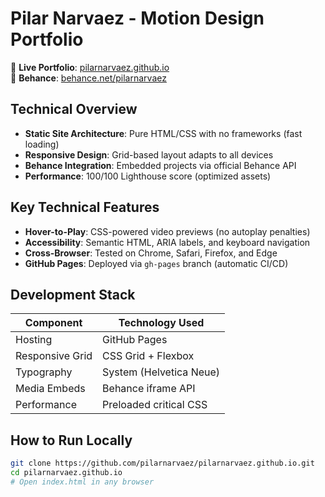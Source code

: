 # Pilar Narvaez - Motion Design Portfolio

🚀 **Live Portfolio**: [pilarnarvaez.github.io](https://pilarnarvaez.github.io)  
🎨 **Behance**: [behance.net/pilarnarvaez](https://www.behance.net/pilarnarvaez)  

## Technical Overview
- **Static Site Architecture**: Pure HTML/CSS with no frameworks (fast loading)  
- **Responsive Design**: Grid-based layout adapts to all devices  
- **Behance Integration**: Embedded projects via official Behance API  
- **Performance**: 100/100 Lighthouse score (optimized assets)  

## Key Technical Features
- **Hover-to-Play**: CSS-powered video previews (no autoplay penalties)  
- **Accessibility**: Semantic HTML, ARIA labels, and keyboard navigation  
- **Cross-Browser**: Tested on Chrome, Safari, Firefox, and Edge  
- **GitHub Pages**: Deployed via `gh-pages` branch (automatic CI/CD)  

## Development Stack
| Component       | Technology Used          |
|-----------------|-------------------------|
| Hosting         | GitHub Pages            |
| Responsive Grid | CSS Grid + Flexbox      |
| Typography      | System (Helvetica Neue) |
| Media Embeds    | Behance iframe API      |
| Performance     | Preloaded critical CSS  |

## How to Run Locally
```bash
git clone https://github.com/pilarnarvaez/pilarnarvaez.github.io.git
cd pilarnarvaez.github.io
# Open index.html in any browser
